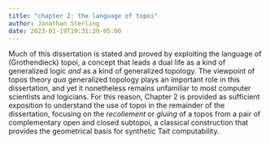 ```yaml
---
title: "chapter 2: the language of topoi"
author: Jonathan Sterling
date: 2023-01-19T19:31:29-05:00
---
```


Much of this dissertation is stated and proved by exploiting the language of (Grothendieck) topoi, a concept that leads a dual life as a kind of generalized logic *and* as a kind of generalized topology. The viewpoint of topos theory *qua* generalized topology plays an important role in this dissertation, and yet it nonetheless remains unfamiliar to most computer scientists and logicians. For this reason, Chapter 2 is provided as sufficient exposition to understand the use of topoi in the remainder of the dissertation, focusing on the *recollement* or *gluing* of a topos from a pair of complementary open and closed subtopoi, a classical construction that provides the geometrical basis for synthetic Tait computability.
